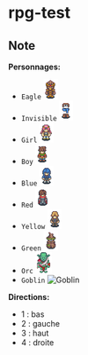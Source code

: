 # rpg-test

## Note

**Personnages:**

- `Eagle` ![Eagle](doc/Eagle.png)
- `Invisible` ![Invisible](doc/Invisible.png)
- `Girl` ![Girl](doc/Girl.png)
- `Boy` ![Boy](doc/Boy.png)
- `Blue` ![Blue](doc/Blue.png)
- `Red` ![Red](doc/Red.png)
- `Yellow` ![Yellow](doc/Yellow.png)
- `Green` ![Green](doc/Green.png)
- `Orc` ![Orc](doc/Orc.png)
- `Goblin` ![Goblin](doc/Goblin.png)

**Directions:**

- 1 : bas
- 2 : gauche
- 3 : haut
- 4 : droite

